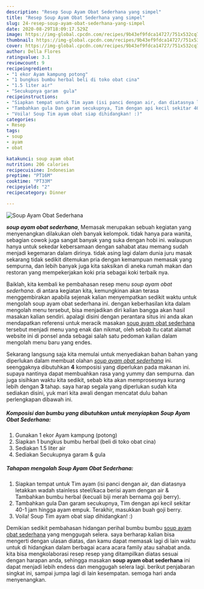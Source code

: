 ```yaml
---
description: "Resep Soup Ayam Obat Sederhana yang simpel"
title: "Resep Soup Ayam Obat Sederhana yang simpel"
slug: 24-resep-soup-ayam-obat-sederhana-yang-simpel
date: 2020-08-29T18:09:17.529Z
image: https://img-global.cpcdn.com/recipes/9b43ef9fdca14727/751x532cq70/soup-ayam-obat-sederhana-foto-resep-utama.jpg
thumbnail: https://img-global.cpcdn.com/recipes/9b43ef9fdca14727/751x532cq70/soup-ayam-obat-sederhana-foto-resep-utama.jpg
cover: https://img-global.cpcdn.com/recipes/9b43ef9fdca14727/751x532cq70/soup-ayam-obat-sederhana-foto-resep-utama.jpg
author: Della Flores
ratingvalue: 3.1
reviewcount: 9
recipeingredient:
- "1 ekor Ayam kampung potong"
- "1 bungkus bumbu herbal beli di toko obat cina"
- "1.5 liter air"
- "Secukupnya garam  gula"
recipeinstructions:
- "Siapkan tempat untuk Tim ayam (isi panci dengan air, dan diatasnya letakkan wadah stainless steel/kaca berisi ayam dengan air &amp; Tambahkan bumbu herbal (kecuali biji merah bernama goji berry)."
- "Tambahkan gula Dan garam secukupnya, Tim dengan api kecil sekitar 40-1 jam hingga ayam empuk. Terakhir, masukkan buah goji berry."
- "Voila! Soup Tim ayam obat siap dihidangkan! :)"
categories:
- Resep
tags:
- soup
- ayam
- obat

katakunci: soup ayam obat 
nutrition: 206 calories
recipecuisine: Indonesian
preptime: "PT16M"
cooktime: "PT33M"
recipeyield: "2"
recipecategory: Dinner

---
```



![Soup Ayam Obat Sederhana](https://img-global.cpcdn.com/recipes/9b43ef9fdca14727/751x532cq70/soup-ayam-obat-sederhana-foto-resep-utama.jpg)

<b><i>soup ayam obat sederhana</i></b>, Memasak merupakan sebuah kegiatan yang menyenangkan dilakukan oleh banyak kelompok. tidak hanya para wanita, sebagian cowok juga sangat banyak yang suka dengan hobi ini. walaupun hanya untuk sekedar kebersamaan dengan sahabat atau memang sudah menjadi kegemaran dalam dirinya. tidak asing lagi dalam dunia juru masak sekarang tidak sedikit ditemukan pria dengan kemampuan memasak yang sempurna, dan lebih banyak juga kita saksikan di aneka rumah makan dan restoran yang mempekerjakan koki pria sebagai koki terbaik nya.



Baiklah, kita kembali ke pembahasan resep menu <i>soup ayam obat sederhana</i>. di antara kegiatan kita, kemungkinan akan terasa menggembirakan apabila sejenak kalian menyempatkan sedikit waktu untuk mengolah soup ayam obat sederhana ini. dengan keberhasilan kita dalam mengolah menu tersebut, bisa menjadikan diri kalian bangga akan hasil masakan kalian sendiri. apalagi disini dengan perantara situs ini anda akan mendapatkan referensi untuk meracik masakan <u>soup ayam obat sederhana</u> tersebut menjadi menu yang enak dan nikmat, oleh sebab itu catat alamat website ini di ponsel anda sebagai salah satu pedoman kalian dalam mengolah menu baru yang endes.


Sekarang langsung saja kita memulai untuk menyediakan bahan bahan yang diperlukan dalam membuat olahan <u><i>soup ayam obat sederhana</i></u> ini. seenggaknya dibutuhkan <b>4</b> komposisi yang diperlukan pada makanan ini. supaya nantinya dapat membuahkan rasa yang yummy dan sempurna. dan juga sisihkan waktu kita sedikit, sebab kita akan memprosesnya kurang lebih dengan <b>3</b> tahap. saya harap segala yang diperlukan sudah kita sediakan disini, yuk mari kita awali dengan mencatat dulu bahan perlengkapan dibawah ini.

<!--inarticleads1-->

##### Komposisi dan bumbu yang dibutuhkan untuk menyiapkan Soup Ayam Obat Sederhana:

1. Gunakan 1 ekor Ayam kampung (potong)
1. Siapkan 1 bungkus bumbu herbal (beli di toko obat cina)
1. Sediakan 1.5 liter air
1. Sediakan Secukupnya garam &amp; gula




<!--inarticleads2-->

##### Tahapan mengolah Soup Ayam Obat Sederhana:

1. Siapkan tempat untuk Tim ayam (isi panci dengan air, dan diatasnya letakkan wadah stainless steel/kaca berisi ayam dengan air &amp; Tambahkan bumbu herbal (kecuali biji merah bernama goji berry).
1. Tambahkan gula Dan garam secukupnya, Tim dengan api kecil sekitar 40-1 jam hingga ayam empuk. Terakhir, masukkan buah goji berry.
1. Voila! Soup Tim ayam obat siap dihidangkan! :)




Demikian sedikit pembahasan hidangan perihal bumbu bumbu <u>soup ayam obat sederhana</u> yang menggugah selera. saya berharap kalian bisa mengerti dengan ulasan diatas, dan kamu dapat memasak lagi di lain waktu untuk di hidangkan dalam berbagai acara acara family atau sahabat anda. kita bisa mengkolaborasi resep resep yang ditampilkan diatas sesuai dengan harapan anda, sehingga masakan <b>soup ayam obat sederhana</b> ini dapat menjadi lebih endess dan menggugah selera lagi. berikut penjabaran singkat ini, sampai jumpa lagi di lain kesempatan. semoga hari anda menyenangkan.
